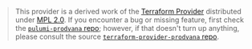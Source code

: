 > This provider is a derived work of the [Terraform Provider](https://github.com/prodvana/terraform-provider-prodvana)
> distributed under [MPL 2.0](https://www.mozilla.org/en-US/MPL/2.0/). If you encounter a bug or missing feature,
> first check the [`pulumi-prodvana` repo](https://github.com/prodvana/pulumi-prodvana/issues); however, if that doesn't turn up anything,
> please consult the source [`terraform-provider-prodvana` repo](https://github.com/prodvana/terraform-provider-prodvana/issues).
